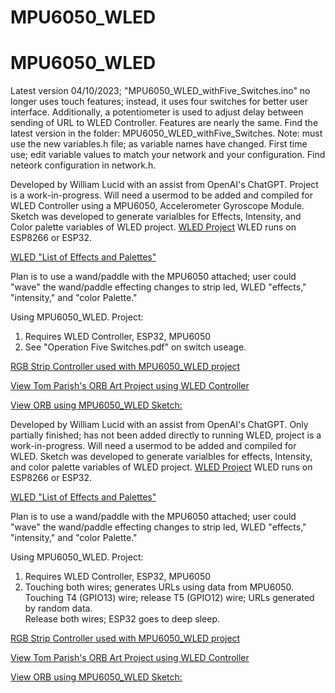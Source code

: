 # MPU6050_WLED

# MPU6050_WLED

Latest version 04/10/2023; "MPU6050_WLED_withFive_Switches.ino" no longer uses touch features; instead, it uses four switches for better user interface. 
Additionally, a potentiometer is used to adjust delay between sending of URL to WLED Controller.  Features are nearly the same.  Find the latest version 
in the folder: MPU6050_WLED_withFive_Switches. Note: must use the new variables.h file; as variable names have changed. First time use; edit variable values 
to match your network and your configuration.  Find neteork configuration in network.h.

Developed by William Lucid with an assist from OpenAI's ChatGPT.  Project is a work-in-progress.  Will need a usermod to be 
added and compiled for WLED Controller using a MPU6050, Accelerometer Gyroscope Module.  Sketch was developed to generate varialbles for Effects, Intensity, and 
Color palette variables of WLED project.  [WLED Project](https://kno.wled.ge/)  WLED runs on ESP8266 or ESP32.

[WLED "List of Effects and Palettes"](https://github.com/Aircoookie/WLED/wiki/List-of-effects-and-palettes) 

Plan is to use a wand/paddle with the MPU6050 attached; user could "wave" the wand/paddle effecting changes 
to strip led, WLED "effects," "intensity," and "color Palette."

Using MPU6050_WLED. Project:
1.  Requires WLED Controller, ESP32, MPU6050
2.  See "Operation Five Switches.pdf" on switch useage.

[RGB Strip Controller used with MPU6050_WLED project](https://www.athom.tech/blank-1/wled-esp32-music-addressable-led-strip-controller)     

[View Tom Parish's ORB Art Project using WLED Controller](https://www.craft.do/s/uEoH8zY7xPudWD)

[View ORB using MPU6050_WLED Sketch:](https://drive.google.com/file/d/1ep3-D0ZQi7GCA-WQZV0VvKzEiCXjwCIK/view?usp=share_link)

Developed by William Lucid with an assist from OpenAI's ChatGPT.  Only partially finished; 
has not been added directly to running WLED, project is a work-in-progress.  Will need a usermod to be 
added and compiled for WLED.  Sketch was developed to generate varialbles for effects, Intensity, and 
color palette variables of WLED project.  [WLED Project](https://kno.wled.ge/)  WLED runs on ESP8266 or 
ESP32.

[WLED "List of Effects and Palettes"](https://github.com/Aircoookie/WLED/wiki/List-of-effects-and-palettes) 

Plan is to use a wand/paddle with the MPU6050 attached; user could "wave" the wand/paddle effecting changes 
to strip led, WLED "effects," "intensity," and "color Palette."

Using MPU6050_WLED. Project:
1.  Requires WLED Controller, ESP32, MPU6050
2.  Touching both wires; generates URLs using data from MPU6050. Touching T4 (GPIO13) wire; release T5 (GPIO12) wire; URLs generated by random data.  
     Release both wires; ESP32 goes to deep sleep.  
     
[RGB Strip Controller used with MPU6050_WLED project](https://www.athom.tech/blank-1/wled-esp32-music-addressable-led-strip-controller)     

[View Tom Parish's ORB Art Project using WLED Controller](https://www.craft.do/s/uEoH8zY7xPudWD)

[View ORB using MPU6050_WLED Sketch:](https://drive.google.com/file/d/1ep3-D0ZQi7GCA-WQZV0VvKzEiCXjwCIK/view?usp=share_link)

